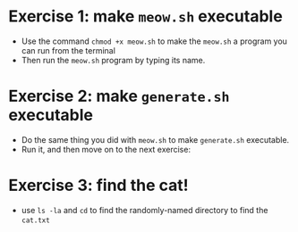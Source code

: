 # Exercise 1: make `meow.sh` executable

- Use the command `chmod +x meow.sh` to make the `meow.sh` a program you can run from the terminal
- Then run the `meow.sh` program by typing its name.

# Exercise 2: make `generate.sh` executable

- Do the same thing you did with `meow.sh` to make `generate.sh` executable.
- Run it, and then move on to the next exercise:

# Exercise 3: find the cat!

- use `ls -la` and `cd` to find the randomly-named directory to find the `cat.txt`